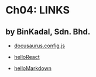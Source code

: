 # Ch04: LINKS
## by BinKadal, Sdn. Bhd.

- [docusaurus.config.js](https://docusaurus.io/docs/api/docusaurus-config)

- [helloReact](/helloReact)
- [helloMarkdown](/helloMarkdown)

